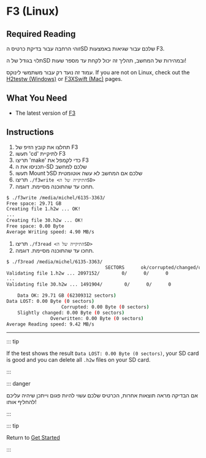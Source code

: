 # F3 (Linux)

## Required Reading

זוהי הרחבה עבור בדיקת כרטיס הSD שלכם עבור שגיאות באמצעות F3.

תלוי בגודל של הSD ובמהירות של המחשב, תהליך זה יכול לקחת עד מספר שעות!

עמוד זה נועד רק עבור משתמשי לינוקס. If you are not on Linux, check out the [H2testw (Windows)](h2testw-\(windows\)) or [F3XSwift (Mac)](f3xswift-\(mac\)) pages.

## What You Need

- The latest version of [F3](https://github.com/AltraMayor/f3/releases/latest)

## Instructions

1. תחלצו את קובץ הזיפ של F3
2. תעשו 'cd' לתיקיית F3
3. תריצו 'make' כדי לקמפל את F3
4. תכניסו את ה-SD שלכם למחשב
5. תעשו Mount לSD שלכם אם המחשב לא עשה אוטומטית
6. תריצו `./f3write <התיקייה של הSD>`
7. תחכו עד שהתוכנה מסיימת. דוגמה.

```bash
$ ./f3write /media/michel/6135-3363/
Free space: 29.71 GB
Creating file 1.h2w ... OK!
...
Creating file 30.h2w ... OK!
Free space: 0.00 Byte
Average Writing speed: 4.90 MB/s
```

1. תריצו `./f3read <התיקייה של הSD>`
2. תחכו עד שהתוכנה מסיימת. דוגמה.

```bash
$ ./f3read /media/michel/6135-3363/
									SECTORS      ok/corrupted/changed/overwritten
Validating file 1.h2w ... 2097152/        0/      0/      0
...
Validating file 30.h2w ... 1491904/        0/      0/      0

	Data OK: 29.71 GB (62309312 sectors)
Data LOST: 0.00 Byte (0 sectors)
					Corrupted: 0.00 Byte (0 sectors)
	Slightly changed: 0.00 Byte (0 sectors)
				Overwritten: 0.00 Byte (0 sectors)
Average Reading speed: 9.42 MB/s
```

___

::: tip

If the test shows the result `Data LOST: 0.00 Byte (0 sectors)`, your SD card is good and you can delete all `.h2w` files on your SD card.

:::

::: danger

אם הבדיקה מראה תוצאות אחרות, הכרטיס שלכם עשוי להיות פגום וייתכן שיהיה עליכם להחליף אותו!

:::

::: tip

Return to [Get Started](get-started)

:::
